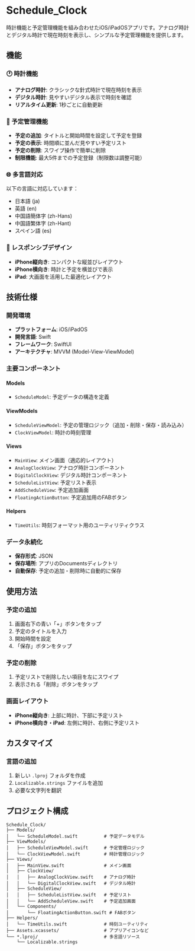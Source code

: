 # Schedule_Clock

時計機能と予定管理機能を組み合わせたiOS/iPadOSアプリです。アナログ時計とデジタル時計で現在時刻を表示し、シンプルな予定管理機能を提供します。

## 機能

### 🕐 時計機能
- **アナログ時計**: クラシックな針式時計で現在時刻を表示
- **デジタル時計**: 見やすいデジタル表示で時刻を確認
- **リアルタイム更新**: 1秒ごとに自動更新

### 📅 予定管理機能
- **予定の追加**: タイトルと開始時間を設定して予定を登録
- **予定の表示**: 時間順に並んだ見やすい予定リスト
- **予定の削除**: スワイプ操作で簡単に削除
- **制限機能**: 最大5件までの予定登録（制限数は調整可能）

### 🌐 多言語対応
以下の言語に対応しています：
- 日本語 (ja)
- 英語 (en)
- 中国語簡体字 (zh-Hans)
- 中国語繁体字 (zh-Hant)
- スペイン語 (es)

### 📱 レスポンシブデザイン
- **iPhone縦向き**: コンパクトな縦並びレイアウト
- **iPhone横向き**: 時計と予定を横並びで表示
- **iPad**: 大画面を活用した最適化レイアウト

## 技術仕様

### 開発環境
- **プラットフォーム**: iOS/iPadOS
- **開発言語**: Swift
- **フレームワーク**: SwiftUI
- **アーキテクチャ**: MVVM (Model-View-ViewModel)

### 主要コンポーネント

#### Models
- `ScheduleModel`: 予定データの構造を定義

#### ViewModels
- `ScheduleViewModel`: 予定の管理ロジック（追加・削除・保存・読み込み）
- `ClockViewModel`: 時計の時刻管理

#### Views
- `MainView`: メイン画面（適応的レイアウト）
- `AnalogClockView`: アナログ時計コンポーネント
- `DigitalClockView`: デジタル時計コンポーネント
- `ScheduleListView`: 予定リスト表示
- `AddScheduleView`: 予定追加画面
- `FloatingActionButton`: 予定追加用のFABボタン

#### Helpers
- `TimeUtils`: 時刻フォーマット用のユーティリティクラス

### データ永続化
- **保存形式**: JSON
- **保存場所**: アプリのDocumentsディレクトリ
- **自動保存**: 予定の追加・削除時に自動的に保存


## 使用方法

### 予定の追加
1. 画面右下の青い「+」ボタンをタップ
2. 予定のタイトルを入力
3. 開始時間を設定
4. 「保存」ボタンをタップ

### 予定の削除
1. 予定リストで削除したい項目を左にスワイプ
2. 表示される「削除」ボタンをタップ

### 画面レイアウト
- **iPhone縦向き**: 上部に時計、下部に予定リスト
- **iPhone横向き・iPad**: 左側に時計、右側に予定リスト

## カスタマイズ

### 言語の追加
1. 新しい `.lproj` フォルダを作成
2. `Localizable.strings` ファイルを追加
3. 必要な文字列を翻訳


## プロジェクト構成

```
Schedule_Clock/
├── Models/
│   └── ScheduleModel.swift          # 予定データモデル
├── ViewModels/
│   ├── ScheduleViewModel.swift      # 予定管理ロジック
│   └── ClockViewModel.swift         # 時計管理ロジック
├── Views/
│   ├── MainView.swift               # メイン画面
│   ├── ClockView/
│   │   ├── AnalogClockView.swift    # アナログ時計
│   │   └── DigitalClockView.swift   # デジタル時計
│   ├── ScheduleView/
│   │   ├── ScheduleListView.swift   # 予定リスト
│   │   └── AddScheduleView.swift    # 予定追加画面
│   └── Components/
│       └── FloatingActionButton.swift # FABボタン
├── Helpers/
│   └── TimeUtils.swift              # 時刻ユーティリティ
├── Assets.xcassets/                 # アプリアイコンなど
└── *.lproj/                         # 多言語リソース
    └── Localizable.strings
```
